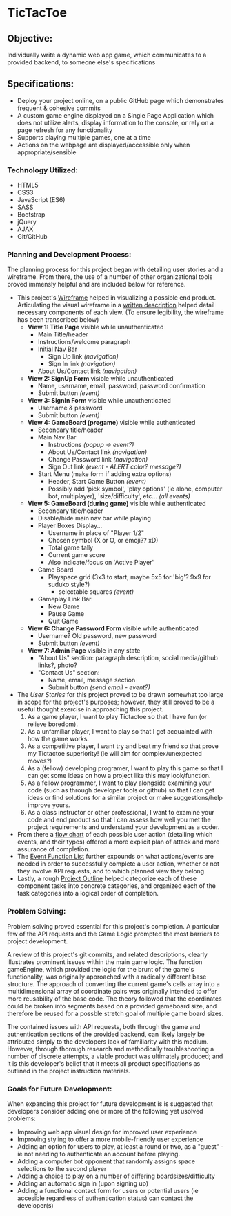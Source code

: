 # TicTacToe

## Objective:
Individually write a dynamic web app game, which communicates to a provided backend, to someone else's specifications

## Specifications:
* Deploy your project online, on a public GitHub page which demonstrates frequent & cohesive commits
* A custom game engine displayed on a Single Page Application which does not utilize alerts, display information to the console, or rely on a page refresh for any functionality
* Supports playing multiple games, one at a time
* Actions on the webpage are displayed/accessible only when appropriate/sensible

### Technology Utilized:
* HTML5
* CSS3
* JavaScript (ES6)
* SASS
* Bootstrap
* jQuery
* AJAX
* Git/GitHub

### Planning and Development Process:
The planning process for this project began with detailing user stories and a wireframe.  From there, the use of a number of other organizational tools proved immensly helpful and are included below for reference.
* This project's [Wireframe](https://documentcloud.adobe.com/link/track?uri=urn%3Aaaid%3Ascds%3AUS%3A1d93b5e2-73e1-4324-a0fe-a2ca2060ac76) helped in visualizing a possible end product. Articulating the visual wireframe in a [written description](https://documentcloud.adobe.com/link/track?uri=urn%3Aaaid%3Ascds%3AUS%3A9bdd5213-bd20-4aa0-9a6d-ed952558c257) helped detail necessary components of each view. (To ensure legibility, the wireframe has been transcribed below)
    - **View 1: Title Page** visible while unauthenticated
      - Main Title/header
      - Instructions/welcome paragraph
      - Initial Nav Bar
        - Sign Up link *(navigation)*
        - Sign In link *(navigation)*
      - About Us/Contact link *(navigation)*
    - **View 2: SignUp Form** visible while unauthenticated
      - Name, username, email, password, password confirmation
      - Submit button *(event)*
    - **View 3: SignIn Form** visible while unauthenticated
      - Username & password
      - Submit button *(event)*
    - **View 4: GameBoard (pregame)** visible while authenticated
      - Secondary title/header
      - Main Nav Bar
        - Instructions *(popup -> event?)*
        - About Us/Contact link *(navigation)*
        - Change Password link *(navigation)*
        - Sign Out link *(event - ALERT color? message?)*
      - Start Menu (make form if adding extra options)
        - Header, Start Game Button *(event)*
        - Possibly add 'pick symbol', 'play options' (ie alone, computer bot, multiplayer), 'size/difficulty', etc... *(all events)*
    - **View 5: GameBoard (during game)** visible while authenticated
      - Secondary title/header
      - Disable/hide main nav bar while playing
      - Player Boxes Display...
        - Username in place of "Player 1/2"
        - Chosen symbol (X or O, or emoji?? xD)
        - Total game tally
        - Current game score
        - Also indicate/focus on 'Active Player'
      - Game Board
        - Playspace grid (3x3 to start, maybe 5x5 for 'big'? 9x9 for suduko style?)
          - selectable squares *(event)*
      - Gameplay Link Bar
        - New Game
        - Pause Game
        - Quit Game
    - **View 6: Change Password Form** visible while authenticated
      - Username? Old password, new password
      - Submit button *(event)*
    - **View 7: Admin Page** visible in any state
      - "About Us" section: paragraph description, social media/github links?, photo?
      - "Contact Us" section:
        - Name, email, message section
        - Submit button *(send email - event?)*
* The *User Stories* for this project proved to be drawn somewhat too large in scope for the project's purposes; however, they still proved to be a useful thought exercise in approaching this project.
  1. As a game player, I want to play Tictactoe so that I have fun (or relieve boredom).
  1. As a unfamiliar player, I want to play so that I get acquainted with how the game works.
  1. As a competitive player, I want try and beat my friend so that prove my Tictactoe superiority! (ie will aim for complex/unexpected moves?)
  1. As a (fellow) developing programer, I want to play this game so that I can get some ideas on how a project like this may look/function.
  1. As a fellow programmer, I want to play alongside examining your code (such as through developer tools or github) so that I can get ideas or find solutions for a similar project or make suggestions/help improve yours.
  1. As a class instructor or other professional, I want to examine your code and end product so that I can assess how well you met the project requirements and understand your development as a coder.
* From there a [flow chart](https://documentcloud.adobe.com/link/track?uri=urn%3Aaaid%3Ascds%3AUS%3A8568f70c-70b5-4084-b8cf-f0fb55046fe7) of each possible user action (detailing which events, and their types) offered a more explicit plan of attack and more assurance of completion.
* The [Event Function List](https://documentcloud.adobe.com/link/track?uri=urn%3Aaaid%3Ascds%3AUS%3A9387f259-761c-4d90-9695-31e103683d16) further expounds on what actions/events are needed in order to successfully complete a user action, whether or not they involve API requests, and to which planned view they belong.
* Lastly, a rough [Project Outline](https://documentcloud.adobe.com/link/track?uri=urn%3Aaaid%3Ascds%3AUS%3A03c9067c-2eaf-46d3-a03c-a66724837c32) helped categorize each of these component tasks into concrete categories, and organized each of the task categories into a logical order of completion.

### Problem Solving:
Problem solving proved essential for this project's completion.  A particular few of the API requests and the Game Logic prompted the most barriers to project development.

A review of this project's git commits, and related descriptions, clearly illustrates prominent issues within the main game logic.  The function gameEngine, which provided the logic for the brunt of the game's functionality, was originally approached with a radically different base structure.  The approach of converting the current game's cells array into a multidimensional array of coordinate pairs was originally intended to offer more reusability of the base code.  The theory followed that the coordinates could be broken into segments based on a provided gameboard size, and therefore be reused for a possble stretch goal of multiple game board sizes.

The contained issues with API requests, both through the game and authentication sections of the provided backend, can likely largely be attributed simply to the developers lack of familiarity with this medium.  However, through thorough research and methodically troubleshooting a number of discrete attempts, a viable product was ultimately produced; and it is this developer's belief that it meets all product specifications as outlined in the project instruction materials.

### Goals for Future Development:
When expanding this project for future development is is suggested that developers consider adding one or more of the following yet usolved problems:
* Improving web app visual design for improved user experience
* Improving styling to offer a more mobile-friendly user experience
* Adding an option for users to play, at least a round or two, as a "guest" - ie not needing to authenticate an account before playing.
* Adding a computer bot opponent that randomly assigns space selections to the second player
* Adding a choice to play on a number of differing boardsizes/difficulty
* Adding an automatic sign in (upon signing up)
* Adding a functional contact form for users or potential users (ie accesible regardless of authentication status) can contact the developer(s)
